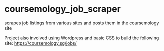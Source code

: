 # coursemology_job_scraper
scrapes job listings from various sites and posts them in the coursemology site

Project also involved using Wordpress and basic CSS to build the following site:
https://coursemology.sg/jobs/
